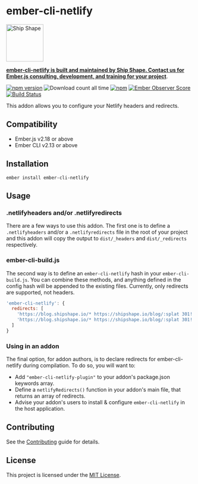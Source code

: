 ember-cli-netlify
==============================================================================

<a href="https://shipshape.io/"><img src="http://i.imgur.com/DWHQjA5.png" alt="Ship Shape" width="100" height="100"/></a>

**[ember-cli-netlify is built and maintained by Ship Shape. Contact us for Ember.js consulting, development, and training for your project](https://shipshape.io/ember-consulting/)**.

[![npm version](https://badge.fury.io/js/ember-cli-netlify.svg)](http://badge.fury.io/js/ember-cli-netlify)
![Download count all time](https://img.shields.io/npm/dt/ember-cli-netlify.svg)
[![npm](https://img.shields.io/npm/dm/ember-cli-netlify.svg)]()
[![Ember Observer Score](http://emberobserver.com/badges/ember-cli-netlify.svg)](http://emberobserver.com/addons/ember-cli-netlify)
[![Build Status](https://travis-ci.org/shipshapecode/ember-cli-netlify.svg)](https://travis-ci.org/shipshapecode/ember-cli-netlify)

This addon allows you to configure your Netlify headers and redirects.


Compatibility
------------------------------------------------------------------------------

* Ember.js v2.18 or above
* Ember CLI v2.13 or above


Installation
------------------------------------------------------------------------------

```
ember install ember-cli-netlify
```

Usage
------------------------------------------------------------------------------

### .netlifyheaders and/or .netlifyredirects

There are a few ways to use this addon. The first one is to define a `.netlifyheaders` 
and/or a `.netlifyredirects` file in the root of your project and this
addon will copy the output to `dist/_headers` and `dist/_redirects` respectively.

### ember-cli-build.js

The second way is to define an `ember-cli-netlify` hash in your `ember-cli-build.js`.
You can combine these methods, and anything defined in the config hash will be
appended to the existing files. Currently, only redirects are supported, not headers.

```js
'ember-cli-netlify': {
  redirects: [
    'https://blog.shipshape.io/* https://shipshape.io/blog/:splat 301!',
    'https://blog.shipshape.io/* https://shipshape.io/blog/:splat 301!'
  ]
}
```

### Using in an addon

The final option, for addon authors, is to declare redirects for ember-cli-netlify during compilation. 
To do so, you will want to:

* Add `"ember-cli-netlify-plugin"` to your addon's package.json keywords array.
* Define a `netlifyRedirects()` function in your addon's main file, that returns an array of redirects.
* Advise your addon's users to install & configure `ember-cli-netlify` in the host application.


Contributing
------------------------------------------------------------------------------

See the [Contributing](CONTRIBUTING.md) guide for details.


License
------------------------------------------------------------------------------

This project is licensed under the [MIT License](LICENSE.md).

